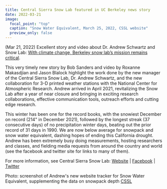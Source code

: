 ```yaml
---
title: Central Sierra Snow Lab featured in UC Berkeley news story
date: 2022-03-21
image:
  focal_point: "top"
  caption: "Snow Water Equivalent, March 25, 2022, CSSL website"
  preview_only: false  
---
```

(Mar 21, 2022) Excellent story and video about Dr. Andrew Schwartz and Snow Lab: [With climate change, Berkeley snow lab’s mission remains critical](https://news.berkeley.edu/2022/03/21/with-climate-change-berkeley-snow-labs-mission-remains-critical/). 

<!--more-->
This very timely new story by Bob Sanders and video by Roxanne Makasdjian and Jason Blalock highlight the work done by the 
new manager of the Central Sierra Snow Lab, Dr. Andrew Schwartz, and the new collaboration for 3-D printed weather stations
with the National Center for Atmospheric Research. Andrew arrived in April 2021, revitalizing the Snow Lab after a year of 
near closure and bringing in exciting research collaborations, effective communication tools, outreach efforts and cutting edge research.

This winter has been one for the record books, with the
snowiest December on record (214" in December 2021), followed by the longest streak (37 consecutive days) of no precipitation 
winter days, beating out the prior record of 31 days in 1990.  We are now below average for snowpack and snow water equivalent, 
dashing hopes of ending this California drought.  Andrew has been extremely busy doing measurements, hosting researchers 
and classes, and fielding media requests from around the country and world (see the facebook and twitter site for links 
to many of them).  

For more information, see Central Sierra Snow Lab: 
[Website](https://cssl.berkeley.edu/) | [Facebook](https://www.facebook.com/UCB.CSSL/) | [Twitter](https://twitter.com/UCB_CSSL)
 
Photo: screenshot of Andrew's new website tracker for Snow Water Equivalent, supplementing the data 
on snowpack depth [CSSL](https://cssl.berkeley.edu/)
